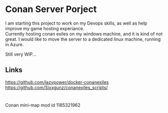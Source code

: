 # Conan Server Porject

I am starting this project to work on my Devops skills, as well as help improve my game hosting experiance.  
Currently hosting conan exiles on my windows machine, and it is kind of not great.  I would like to move the server to a dedicated linux machine, running in Azure.  

Still very WIP... 


## Links
https://github.com/lazypower/docker-conanexiles
https://github.com/Sixxgunz/conanexiles_scripts/


#
Conan mini-map mod id
1185321962

